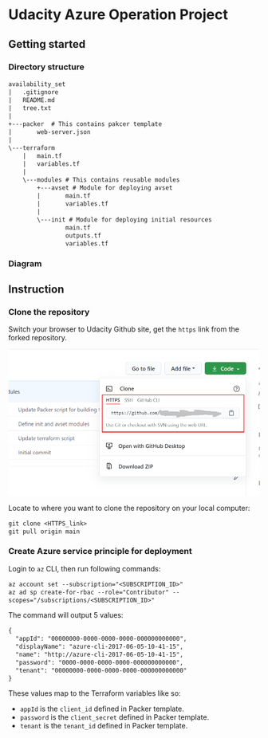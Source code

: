 # Udacity Azure Operation Project

## Getting started
### Directory structure
```
availability_set
|   .gitignore
|   README.md
|   tree.txt
|   
+---packer  # This contains pakcer template 
|       web-server.json
|       
\---terraform
    |   main.tf 
    |   variables.tf
    |   
    \---modules # This contains reusable modules
        +---avset # Module for deploying avset
        |       main.tf
        |       variables.tf
        |       
        \---init # Module for deploying initial resources
                main.tf
                outputs.tf
                variables.tf
```
### Diagram

## Instruction
### Clone the repository
Switch your browser to Udacity Github site, get the `https` link from the forked repository.

![Get HTTPS link](./images/https_link.png)

Locate to where you want to clone the repository on your local computer:
```
git clone <HTTPS_link>
git pull origin main
```

### Create Azure service principle for deployment
Login to `az` CLI, then run following commands:
```
az account set --subscription="<SUBSCRIPTION_ID>"
az ad sp create-for-rbac --role="Contributor" --scopes="/subscriptions/<SUBSCRIPTION_ID>"
```

The command will output 5 values:
```
{
  "appId": "00000000-0000-0000-0000-000000000000",
  "displayName": "azure-cli-2017-06-05-10-41-15",
  "name": "http://azure-cli-2017-06-05-10-41-15",
  "password": "0000-0000-0000-0000-000000000000",
  "tenant": "00000000-0000-0000-0000-000000000000"
}
```
These values map to the Terraform variables like so:
- `appId` is the `client_id` defined in Packer template.
- `password` is the `client_secret` defined in Packer template.
- `tenant` is the `tenant_id` defined in Packer template.